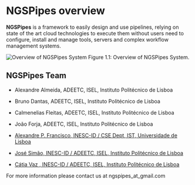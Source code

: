 # NGSPipes overview 

**NGSPipes** is a framework to easily design and use pipelines, relying on state of the art cloud technologies to execute them without users need to configure, install and manage tools, servers and complex workflow management systems. 

![Overview of NGSPipes System](_Images/arch.png)
Figure 1.1: Overview of NGSPipes System.


## NGSPipes Team

- Alexandre Almeida, ADEETC, ISEL, Instituto Politécnico de Lisboa

- Bruno Dantas, ADEETC, ISEL, Instituto Politécnico de Lisboa

- Calmenelias Fleitas, ADEETC, ISEL, Instituto Politécnico de Lisboa

- João Forja, ADEETC, ISEL, Instituto Politécnico de Lisboa

- [Alexandre P. Francisco, INESC-ID / CSE Dept, IST, Universidade de Lisboa](https://web.ist.utl.pt/aplf/)
 
- [José Simão, INESC-ID / ADEETC, ISEL, Instituto Politécnico de Lisboa](http://www.cc.isel.ipl.pt/membros/paginas-pessoais/jose-simao/)

- [Cátia Vaz , INESC-ID / ADEETC, ISEL, Instituto Politécnico de Lisboa](http://pwp.net.ipl.pt/cc.isel/cvaz/)


For more information please contact us at ngspipes_at_gmail.com 




